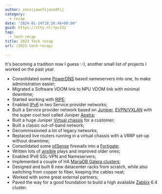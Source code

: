 ```yaml
---
author: zoxvijawofijasodfij
category:
  - recap
date: "2024-01-14T18:20:46+00:00"
guid: https://itty.nl/?p=132
tag:
  - tech-recap
title: 2023 Tech recap
url: /2023-tech-recap/

---
```

It's becoming a tradition now I guess :-), another small list of projects I worked on the past year.

- Consolidated some [PowerDNS](https://www.powerdns.com/) based nameservers into one, to make administration easier;
- Migrated a Software VDOM link to NPU VDOM link with minimal downtime;
- Started working with [RIPE](https://www.ripe.net/);
- Enabled [IPv6](https://en.wikipedia.org/wiki/IPv6) in two Service provider networks;
- Built a Service provider network based on [Juniper](https://www.juniper.net/), [EVPN/VXLAN](https://www.juniper.net/us/en/research-topics/what-is-evpn-vxlan.html) with the super cool tool called Juniper [Apstra](https://www.juniper.net/documentation/product/us/en/apstra/);
- Built a huge Juniper [Virtual chassis](https://www.juniper.net/documentation/us/en/software/junos/virtual-chassis-qfx/topics/concept/virtual-chassis-switches-overview.html) for a customer;
- Built a classic out-of-band network;
- Decommissioned a lot of legacy networks;
- Replaced live routers running in a virtual chassis with a VRRP set-up without downtime;
- Consolidated some [pfSense](https://www.pfsense.org/) firewalls into a [Fortigate](https://www.fortinet.com/products/next-generation-firewall);
- Written lots of [ansible](https://www.ansible.com/) plays and improved older ones;
- Enabled IPv6 SSL-VPN and Nameservers;
- Implemented a couple of HA [MariaDB Galera clusters](https://mariadb.com/kb/en/galera-cluster/);
- Designed and built 8 new datacenter racks from scratch, while also switching from copper to fiber, keeping the cables neat;
- Worked with some great external partners;
- Paved the way for a good foundation to build a high available [Zabbix](https://www.zabbix.com/) 6.4 cluster.
